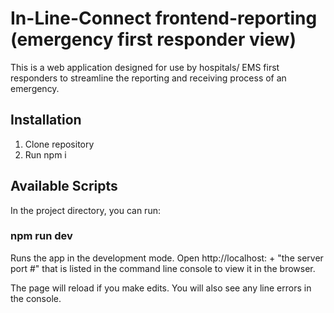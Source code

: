 # In-Line-Connect frontend-reporting (emergency first responder view)
This is a web application designed for use by hospitals/ EMS first responders to streamline the reporting and receiving process of an emergency.

## Installation
1. Clone repository
1. Run npm i

## Available Scripts
In the project directory, you can run:

### npm run dev
Runs the app in the development mode.
Open http://localhost: + "the server port #" that is listed in the command line console to view it in the browser.

The page will reload if you make edits.
You will also see any line errors in the console.

